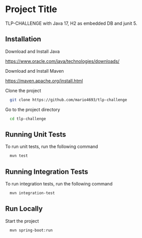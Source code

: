 
# Project Title

TLP-CHALLENGE with Java 17, H2 as embedded DB and junit 5.

## Installation

Download and Install Java

https://www.oracle.com/java/technologies/downloads/

Download and Install Maven

https://maven.apache.org/install.html

Clone the project

```bash
  git clone https://github.com/mario4693/tlp-challenge
```

Go to the project directory

```bash
  cd tlp-challenge
```
## Running Unit Tests

To run unit tests, run the following command

```bash
  mvn test
```

## Running Integration Tests

To run integration tests, run the following command

```bash
  mvn integration-test
```

## Run Locally

Start the project

```bash
  mvn spring-boot:run
```
